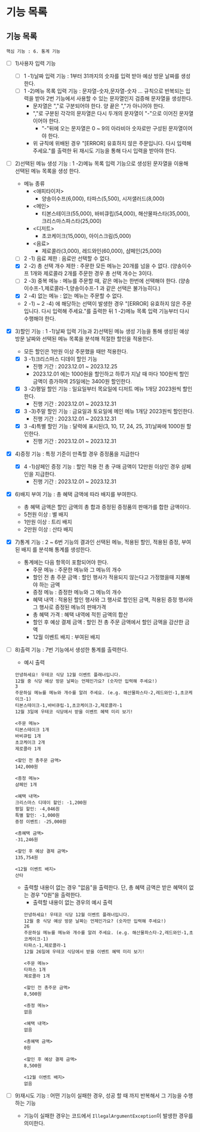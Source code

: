 # 기능 목록

## 기능 목록

    핵심 기능 : 6. 통계 기능

- [ ] 1)사용자 입력 기능
    - [ ] 1 -1)날짜 입력 기능 : 1부터 31까지의 숫자를 입력 받아 예상 방문 날짜를 생성한다.
    - [ ] 1 -2)메뉴 목록 입력 기능 : 문자열-숫자,문자열-숫자 ... 규칙으로 반복되는 입력을 받아 2번 기능에서 사용할 수 있는 문자열인지 검증해 문자열을 생성한다.
        - 문자열은 ","로 구분되어야 한다. 양 끝은 ","가 아니어야 한다.
        - ","로 구분된 각각의 문자열은 다시 두개의 문자열이 "-"으로 이어진 문자열이어야 한다.
            - "-"뒤에 오는 문자열은 0 ~ 9의 아라비아 숫자로만 구성된 문자열이어야 한다.
        - 위 규칙에 위배된 경우 "[ERROR] 유효하지 않은 주문입니다. 다시 입력해 주세요."를 출력한 뒤 재시도 기능을 통해 다시 입력을 받아야 한다.
- [ ] 2)선택된 메뉴 생성 기능 : 1 -2)메뉴 목록 입력 기능으로 생성된 문자열을 이용해 선택된 메뉴 목록을 생성 한다.
    - 메뉴 종류
        - <애피타이저>
            - 양송이수프(6,000), 타파스(5,500), 시저샐러드(8,000)
        - <메인>
            - 티본스테이크(55,000), 바비큐립(54,000), 해산물파스타(35,000), 크리스마스파스타(25,000)
        - <디저트>
            - 초코케이크(15,000), 아이스크림(5,000)
        - <음료>
            - 제로콜라(3,000), 레드와인(60,000), 샴페인(25,000)
    - [ ] 2 -1) 음료 제한 : 음료만 선택할 수 없다.
    - [x] 2 -2) 총 선택 개수 제한 : 주문한 모든 메뉴는 20개를 넘을 수 없다. (양송이수프 1개와 제로콜라 2개를 주문한 경우 총 선택 개수는 3이다.
    - [ ] 2 -3) 중복 메뉴 : 메뉴를 주문할 때, 같은 메뉴는 한번에 선택해야 한다. (양송이수프-1,제로콜라-1,양송이수프-1 과 같은 선택은 불가능히다.)
    - [x] 2 -4) 없는 메뉴 : 없는 메뉴는 주문할 수 없다.
    - 2 -1) ~ 2 -4) 에 해당하는 선택이 발생한 경우 "[ERROR] 유효하지 않은 주문입니다. 다시 입력해 주세요."를 출력한 뒤 1 -2)메뉴 목록 입력 기능부터 다시 수행해야 한다.

- [x] 3)할인 기능 : 1 -1)날짜 입력 기능과 2)선택된 메뉴 생성 기능을 통해 생성된 예상 방문 날짜와 선택된 메뉴 목록을 분석해 적절한 할인을 적용한다.
    - 모든 할인은 1만원 이상 주문했을 때만 적용한다.
    - [x] 3 -1)크리스마스 디데이 할인 기능
        - 진행 기간 : 2023.12.01 ~ 2023.12.25
        - 2023.12.01 에는 1000원을 할인하고 하루가 지날 때 마다 100원씩 할인 금액이 증가하여 25일에는 3400원 할인한다.
    - [x] 3 -2)평일 할인 기능 : 일요일부터 목요일에 디저트 메뉴 1개당 2023원씩 할인한다.
        - 진행 기간 : 2023.12.01 ~ 2023.12.31
    - [x] 3 -3)주말 할인 기능 : 금요일과 토요일에 메인 메뉴 1개당 2023원씩 할인한다.
        - 진행 기간 : 2023.12.01 ~ 2023.12.31
    - [x] 3 -4)특별 할인 기능 : 달력에 표시된(3, 10, 17, 24, 25, 31)날짜에 1000원 할인한다.
        - 진행 기간 : 2023.12.01 ~ 2023.12.31
- [x] 4)증정 기능 : 특정 기준이 만족할 경우 증정품을 지급한다
    - [x] 4 -1)샴페인 증정 기능 : 할인 적용 전 총 구매 금액이 12만원 이상인 경우 샴페인을 지급한다.
        - 진행 기간 : 2023.12.01 ~ 2023.12.31
- [x] 6)배지 부여 기능 : 총 혜택 금액에 따라 배지를 부여한다.
    - 총 혜택 금액은 할인 금액의 총 합과 증정된 증정품의 판매가를 합한 금액이다.
    - 5천원 이상 : 별 배지
    - 1만원 이상 : 트리 배지
    - 2만원 이상 : 산타 배지
- [x] 7)통계 기능 : 2 ~ 6번 기능의 결과인 선택된 메뉴, 적용된 할인, 적용된 증정, 부여된 배지 를 분석해 통계를 생성한다.
    - 통계에는 다음 항목이 포함되어야 한다.
        - 주문 메뉴 : 주문한 메뉴와 그 메뉴의 개수
        - 할인 전 총 주문 금액 : 할인 행사가 적용되지 않는다고 가정했을때 지불해야 하는 금액
        - 증정 메뉴 : 증정한 메뉴와 그 메뉴의 개수
        - 혜택 내역 : 적용된 할인 행사와 그 행사로 할인된 금액, 적용된 증정 행사와 그 행사로 증정된 메뉴의 판매가격
        - 총 혜택 가격 : 혜택 내역에 적힌 금액의 합산
        - 할인 후 예상 결제 금액 : 할인 전 총 주문 금액에서 할인 금액을 감산한 금액
        - 12월 이벤트 배지 : 부여된 배지
- [ ] 8)출력 기능 : 7번 기능에서 생성한 통계를 출력한다.
    - 예시 출력
    ```
    안녕하세요! 우테코 식당 12월 이벤트 플래너입니다.
    12월 중 식당 예상 방문 날짜는 언제인가요? (숫자만 입력해 주세요!)
    3
    주문하실 메뉴를 메뉴와 개수를 알려 주세요. (e.g. 해산물파스타-2,레드와인-1,초코케이크-1)
    티본스테이크-1,바비큐립-1,초코케이크-2,제로콜라-1
    12월 3일에 우테코 식당에서 받을 이벤트 혜택 미리 보기!
     
    <주문 메뉴>
    티본스테이크 1개
    바비큐립 1개
    초코케이크 2개
    제로콜라 1개
     
    <할인 전 총주문 금액>
    142,000원
     
    <증정 메뉴>
    샴페인 1개
     
    <혜택 내역>
    크리스마스 디데이 할인: -1,200원
    평일 할인: -4,046원
    특별 할인: -1,000원
    증정 이벤트: -25,000원
     
    <총혜택 금액>
    -31,246원
     
    <할인 후 예상 결제 금액>
    135,754원
     
    <12월 이벤트 배지>
    산타
    ```
    - 출력할 내용이 없는 경우 "없음"을 출력한다. 단, 총 혜택 금액은 받은 혜택이 없는 경우 "0원"을 출력한다.
        - 출력할 내용이 없는 경우의 예시 출력
        ```
        안녕하세요! 우테코 식당 12월 이벤트 플래너입니다.
        12월 중 식당 예상 방문 날짜는 언제인가요? (숫자만 입력해 주세요!)
        26 
        주문하실 메뉴를 메뉴와 개수를 알려 주세요. (e.g. 해산물파스타-2,레드와인-1,초코케이크-1)
        타파스-1,제로콜라-1 
        12월 26일에 우테코 식당에서 받을 이벤트 혜택 미리 보기!
     
        <주문 메뉴>
        타파스 1개
        제로콜라 1개
    
        <할인 전 총주문 금액>
        8,500원
     
        <증정 메뉴>
        없음
     
        <혜택 내역>
        없음
     
        <총혜택 금액>
        0원
     
        <할인 후 예상 결제 금액>
        8,500원
     
        <12월 이벤트 배지>
        없음
        ```
- [ ] 9)재시도 기능 : 어떤 기능이 실패한 경우, 성공 할 때 까지 반복해서 그 기능을 수행하는 기능
    - 기능이 실패한 경우는 코드에서 `IllegalArgumentException`이 발생한 경우를 의미한다.